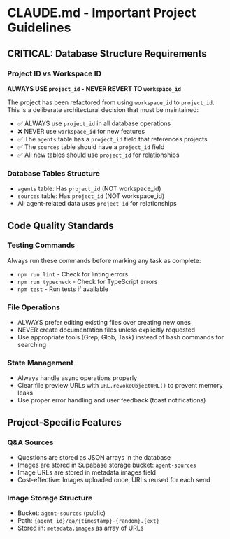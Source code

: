 # CLAUDE.md - Important Project Guidelines

## CRITICAL: Database Structure Requirements

### Project ID vs Workspace ID
**ALWAYS USE `project_id` - NEVER REVERT TO `workspace_id`**

The project has been refactored from using `workspace_id` to `project_id`. This is a deliberate architectural decision that must be maintained:

- ✅ ALWAYS use `project_id` in all database operations
- ❌ NEVER use `workspace_id` for new features
- ✅ The `agents` table has a `project_id` field that references projects
- ✅ The `sources` table should have a `project_id` field
- ✅ All new tables should use `project_id` for relationships

### Database Tables Structure
- `agents` table: Has `project_id` (NOT workspace_id)
- `sources` table: Has `project_id` (NOT workspace_id)
- All agent-related data uses `project_id` for relationships

## Code Quality Standards

### Testing Commands
Always run these commands before marking any task as complete:
- `npm run lint` - Check for linting errors
- `npm run typecheck` - Check for TypeScript errors
- `npm test` - Run tests if available

### File Operations
- ALWAYS prefer editing existing files over creating new ones
- NEVER create documentation files unless explicitly requested
- Use appropriate tools (Grep, Glob, Task) instead of bash commands for searching

### State Management
- Always handle async operations properly
- Clear file preview URLs with `URL.revokeObjectURL()` to prevent memory leaks
- Use proper error handling and user feedback (toast notifications)

## Project-Specific Features

### Q&A Sources
- Questions are stored as JSON arrays in the database
- Images are stored in Supabase storage bucket: `agent-sources`
- Image URLs are stored in metadata.images field
- Cost-effective: Images uploaded once, URLs reused for each send

### Image Storage Structure
- Bucket: `agent-sources` (public)
- Path: `{agent_id}/qa/{timestamp}-{random}.{ext}`
- Stored in: `metadata.images` as array of URLs